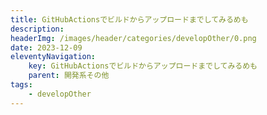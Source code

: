```yaml
---
title: GitHubActionsでビルドからアップロードまでしてみるめも
description: 
headerImg: /images/header/categories/developOther/0.png
date: 2023-12-09
eleventyNavigation:
    key: GitHubActionsでビルドからアップロードまでしてみるめも
    parent: 開発系その他
tags:
    - developOther
---
```


